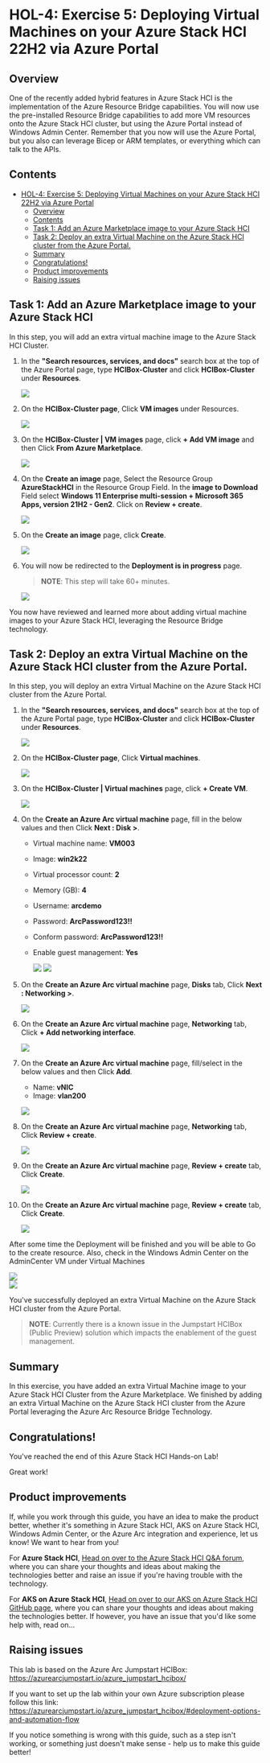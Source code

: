﻿HOL-4: Exercise 5: Deploying Virtual Machines on your Azure Stack HCI 22H2 via Azure Portal
==============
Overview
-----------
One of the recently added hybrid features in Azure Stack HCI is the implementation of the Azure Resource Bridge capabilities. You will now use the pre-installed Resource Bridge capabilities to add more VM resources onto the Azure Stack HCI cluster, but using the Azure Portal instead of Windows Admin Center. Remember that you now will use the Azure Portal, but you also can leverage Bicep or ARM templates, or everything which can talk to the APIs.

Contents
-----------
- [HOL-4: Exercise 5: Deploying Virtual Machines on your Azure Stack HCI 22H2 via Azure Portal](#hol-4-exercise-5-deploying-virtual-machines-on-your-azure-stack-hci-22h2-via-azure-portal)
  - [Overview](#overview)
  - [Contents](#contents)
  - [Task 1: Add an Azure Marketplace image to your Azure Stack HCI](#task-1-add-an-azure-marketplace-image-to-your-azure-stack-hci)
  - [Task 2: Deploy an extra Virtual Machine on the Azure Stack HCI cluster from the Azure Portal.](#task-2-deploy-an-extra-virtual-machine-on-the-azure-stack-hci-cluster-from-the-azure-portal)
  - [Summary](#summary)
  - [Congratulations!](#congratulations)
  - [Product improvements](#product-improvements)
  - [Raising issues](#raising-issues)


Task 1: Add an Azure Marketplace image to your Azure Stack HCI
-----------
In this step, you will add an extra virtual machine image to the Azure Stack HCI Cluster.

1. In the **"Search resources, services, and docs"** search box at the top of the Azure Portal page, type **HCIBox-Cluster** and click **HCIBox-Cluster** under **Resources**.

    ![](../media/hyd39.png "")
        
2. On the **HCIBox-Cluster page**, Click **VM images** under Resources.

    ![](../media/hyd43.png "")
    
3. On the **HCIBox-Cluster | VM images** page, click **+ Add VM image** and then Click **From Azure Marketplace**.

    ![](./media/img-3.png "")

4. On the **Create an image** page, Select the Resource Group **AzureStackHCI** in the Resource Group Field. In the **image to Download** Field select **Windows 11 Enterprise multi-session + Microsoft 365 Apps, version 21H2 - Gen2**. Click on **Review + create**. 

    ![](./media/img-4.png "")

5. On the **Create an image** page, click **Create**.

    ![](./media/img-5.png "")

6. You will now be redirected to the **Deployment is in progress** page.

    > **NOTE**: This step will take 60+ minutes. 

    ![](./media/img-6.png "")

You now have reviewed and learned more about adding virtual machine images to your Azure Stack HCI, leveraging the Resource Bridge technology.

Task 2: Deploy an extra Virtual Machine on the Azure Stack HCI cluster from the Azure Portal.
-----------
In this step, you will deploy an extra Virtual Machine on the Azure Stack HCI cluster from the Azure Portal.

1. In the **"Search resources, services, and docs"** search box at the top of the Azure Portal page, type **HCIBox-Cluster** and click **HCIBox-Cluster** under **Resources**.

    ![](../media/hyd39.png "")
        
2. On the **HCIBox-Cluster page**, Click **Virtual machines**.

    ![](../media/hyd44.png "")
    
3. On the **HCIBox-Cluster | Virtual machines** page, click **+ Create VM**.

    ![](../media/hyd45.png "")

4. On the **Create an Azure Arc virtual machine** page, fill in the below values and then Click **Next : Disk >**.

    - Virtual machine name: **VM003**
    - Image: **win2k22**
    - Virtual processor count: **2**
    - Memory (GB): **4**
    - Username: **arcdemo**
    - Password: **ArcPassword123!!**
    - Conform password: **ArcPassword123!!**
    - Enable guest management: **Yes**

        ![](./media/rb-3.png "")
        ![](./media/rb-4.png "")

5. On the **Create an Azure Arc virtual machine** page, **Disks** tab, Click **Next : Networking >**.

    ![](./media/rb-5.png "")

6. On the **Create an Azure Arc virtual machine** page, **Networking** tab, Click **+ Add networking interface**.

    ![](./media/rb-6.png "")   

7. On the **Create an Azure Arc virtual machine** page, fill/select in the below values and then Click **Add**.

    - Name: **vNIC**
    - Image: **vlan200**

    ![](./media/rb-7.png "")

8. On the **Create an Azure Arc virtual machine** page, **Networking** tab, Click **Review + create**.

    ![](./media/rb-8.png "")

9. On the **Create an Azure Arc virtual machine** page, **Review + create** tab, Click **Create**.

    ![](./media/rb-9.png "")

10. On the **Create an Azure Arc virtual machine** page, **Review + create** tab, Click **Create**.

    ![](./media/rb-10.png "")

After some time the Deployment will be finished and you will be able to Go to the create resource. Also, check in the Windows Admin Center on the AdminCenter VM under Virtual Machines

![](./media/rb-11.png "")   
![](./media/rb-12.png "")   

You've successfully deployed an extra Virtual Machine on the Azure Stack HCI cluster from the Azure Portal.

> **NOTE**: Currently there is a known issue in the Jumpstart HCIBox (Public Preview) solution which impacts the enablement of the guest management.

Summary
-----------
In this exercise, you have added an extra Virtual Machine image to your Azure Stack HCI Cluster from the Azure Marketplace. We finished by adding an extra Virtual Machine on the Azure Stack HCI cluster from the Azure Portal leveraging the Azure Arc Resource Bridge Technology.

Congratulations!
-----------
You've reached the end of this  Azure Stack HCI Hands-on Lab!

Great work!

Product improvements
-----------
If, while you work through this guide, you have an idea to make the product better, whether it's something in Azure Stack HCI, AKS on Azure Stack HCI, Windows Admin Center, or the Azure Arc integration and experience, let us know! We want to hear from you!

For **Azure Stack HCI**, [Head on over to the Azure Stack HCI Q&A forum](https://learn.microsoft.com/en-us/answers/tags/6/azure-stack-hci "Azure Stack HCI Q&A"), where you can share your thoughts and ideas about making the technologies better and raise an issue if you're having trouble with the technology.

For **AKS on Azure Stack HCI**, [Head on over to our AKS on Azure Stack HCI GitHub page](https://github.com/Azure/aks-hci/issues "AKS on Azure Stack HCI GitHub"), where you can share your thoughts and ideas about making the technologies better. If however, you have an issue that you'd like some help with, read on... 

Raising issues
-----------
This lab is based on the Azure Arc Jumpstart HCIBox: https://azurearcjumpstart.io/azure_jumpstart_hcibox/

If you want to set up the lab within your own Azure subscription please follow this link: https://azurearcjumpstart.io/azure_jumpstart_hcibox/#deployment-options-and-automation-flow

If you notice something is wrong with this guide, such as a step isn't working, or something just doesn't make sense - help us to make this guide better!
